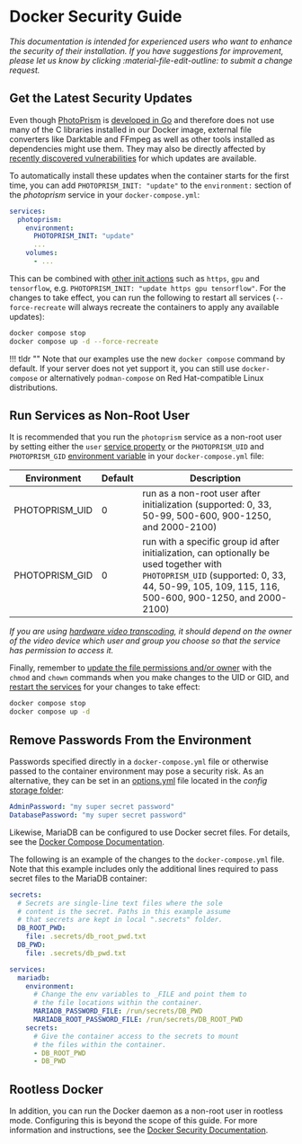 # Docker Security Guide

*This documentation is intended for experienced users who want to enhance the security of their installation. If you have suggestions for improvement, please let us know by clicking :material-file-edit-outline: to submit a change request.*

## Get the Latest Security Updates

Even though [PhotoPrism](https://github.com/photoprism/photoprism) is [developed in Go](https://go.dev/) and therefore does not use many of the C libraries installed in our Docker image, external file converters like Darktable and FFmpeg as well as other tools installed as dependencies might use them. They may also be directly affected by [recently discovered vulnerabilities](https://ubuntu.com/security/cves) for which updates are available.

To automatically install these updates when the container starts for the first time, you can add `PHOTOPRISM_INIT: "update"` to the `environment:` section of the *photoprism* service in your `docker-compose.yml`:

```yaml
services:
  photoprism:
    environment:
      PHOTOPRISM_INIT: "update"
      ...
    volumes:
      - ...
```

This can be combined with [other init actions](../config-options.md#docker-image) such as `https`, `gpu` and `tensorflow`, e.g. `PHOTOPRISM_INIT: "update https gpu tensorflow"`. For the changes to take effect, you can run the following to restart all services (`--force-recreate` will always recreate the containers to apply any available updates):

```bash
docker compose stop
docker compose up -d --force-recreate
```

!!! tldr ""
    Note that our examples use the new `docker compose` command by default. If your server does not yet support it, you can still use `docker-compose` or alternatively `podman-compose` on Red Hat-compatible Linux distributions.

## Run Services as Non-Root User

It is recommended that you run the `photoprism` service as a non-root user by setting either the `user` [service property](https://docs.docker.com/compose/compose-file/05-services/#user) or the `PHOTOPRISM_UID` and `PHOTOPRISM_GID` [environment variable](../config-options.md#docker-image) in your `docker-compose.yml` file:

| Environment              | Default | Description                                                                                                                                                                                  |
|--------------------------|---------|----------------------------------------------------------------------------------------------------------------------------------------------------------------------------------------------|
| PHOTOPRISM_UID           | 0       | run as a non-root user after initialization (supported: 0, 33, 50-99, 500-600, 900-1250, and 2000-2100)                                                                                      |
| PHOTOPRISM_GID           | 0       | run with a specific group id after initialization, can optionally be used together with `PHOTOPRISM_UID` (supported: 0, 33, 44, 50-99, 105, 109, 115, 116, 500-600, 900-1250, and 2000-2100) |

*If you are using [hardware video transcoding](transcoding.md#intel-quick-sync), it should depend on the owner of the video device which user and group you choose so that the service has permission to access it.*

Finally, remember to [update the file permissions and/or owner](../troubleshooting/docker.md#file-permissions) with the `chmod` and `chown` commands when you make changes to the UID or GID, and [restart the services](../docker-compose.md#step-2-start-the-server) for your changes to take effect:

```bash
docker compose stop
docker compose up -d
```

## Remove Passwords From the Environment

Passwords specified directly in a  `docker-compose.yml` file or otherwise passed to the container environment may pose a security risk. As an alternative, they can be set in an [options.yml](../config-files/index.md) file located in the _config_ [storage folder](../docker-compose.md#photoprismstorage):

```yaml
AdminPassword: "my super secret password"
DatabasePassword: "my super secret password"
```

Likewise, MariaDB can be configured to use Docker secret files. For details, see the [Docker Compose Documentation](https://docs.docker.com/compose/compose-file/05-services/#secrets).

The following is an example of the changes to the `docker-compose.yml` file. Note that this example includes only the additional lines required to pass secret files to the MariaDB container:

```yaml
secrets:
  # Secrets are single-line text files where the sole
  # content is the secret. Paths in this example assume
  # that secrets are kept in local ".secrets" folder. 
  DB_ROOT_PWD:
    file: .secrets/db_root_pwd.txt
  DB_PWD:
    file: .secrets/db_pwd.txt

services:
  mariadb:
    environment:
      # Change the env variables to _FILE and point them to
      # the file locations within the container.
      MARIADB_PASSWORD_FILE: /run/secrets/DB_PWD
      MARIADB_ROOT_PASSWORD_FILE: /run/secrets/DB_ROOT_PWD
    secrets:
      # Give the container access to the secrets to mount
      # the files within the container.
      - DB_ROOT_PWD
      - DB_PWD
```

## Rootless Docker

In addition, you can run the Docker daemon as a non-root user in rootless mode. Configuring this is beyond the scope of this guide. For more information and instructions, see the [Docker Security Documentation](https://docs.docker.com/engine/security/rootless/).